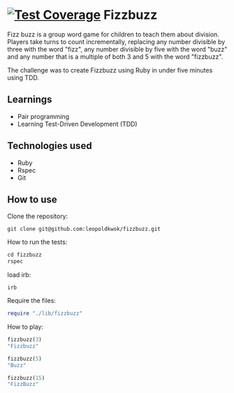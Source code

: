[![Test Coverage](https://codeclimate.com/github/leopoldkwok/fizzbuzz/badges/coverage.svg)](https://codeclimate.com/github/leopoldkwok/fizzbuzz)
Fizzbuzz
===========

Fizz buzz is a group word game for children to teach them about division. Players take turns to count incrementally, replacing any number divisible by three with the word "fizz", any number divisible by five with the word "buzz" and any number that is a multiple of both 3 and 5 with the word "fizzbuzz".

The challenge was to create Fizzbuzz using Ruby in under five minutes using TDD.


Learnings
---------
* Pair programming
* Learning Test-Driven Development (TDD)
 

Technologies used
------------------

* Ruby
* Rspec
* Git

How to use
-----------

Clone the repository:

```shell
git clone git@github.com:leopoldkwok/fizzbuzz.git
```


How to run the tests:

```ruby
cd fizzbuzz
rspec
```

load irb:
```shell
irb
```

Require the files:
```ruby
require "./lib/fizzbuzz"

```

How to play:
```ruby
fizzbuzz(3)
"Fizzbuzz"

fizzbuzz(5)
"Buzz"

fizzbuzz(15)
"FizzBuzz"
```

```
